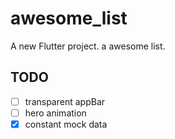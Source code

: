 # awesome_list

A new Flutter project. a awesome list.

## TODO

- [ ] transparent appBar
- [ ] hero animation
- [x] constant mock data
